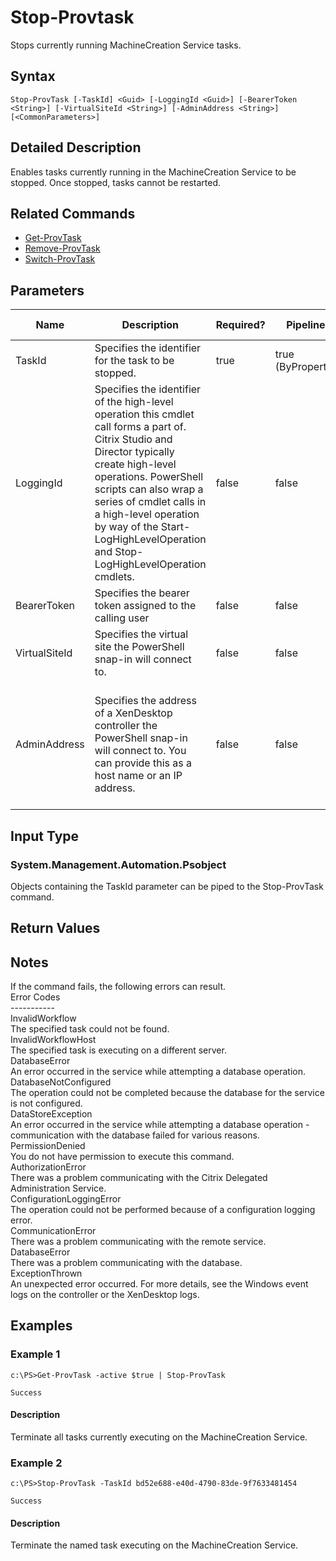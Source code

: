 ﻿
# Stop-Provtask
Stops currently running MachineCreation Service tasks.
## Syntax
```
Stop-ProvTask [-TaskId] <Guid> [-LoggingId <Guid>] [-BearerToken <String>] [-VirtualSiteId <String>] [-AdminAddress <String>] [<CommonParameters>]
```
## Detailed Description
Enables tasks currently running in the MachineCreation Service to be stopped.  Once stopped, tasks cannot be restarted.


## Related Commands

* [Get-ProvTask](../Get-ProvTask/)
* [Remove-ProvTask](../Remove-ProvTask/)
* [Switch-ProvTask](../Switch-ProvTask/)
## Parameters
| Name   | Description | Required? | Pipeline Input | Default Value |
| --- | --- | --- | --- | --- |
| TaskId | Specifies the identifier for the task to be stopped. | true | true (ByPropertyName) |  |
| LoggingId | Specifies the identifier of the high-level operation this cmdlet call forms a part of. Citrix Studio and Director typically create high-level operations. PowerShell scripts can also wrap a series of cmdlet calls in a high-level operation by way of the Start-LogHighLevelOperation and Stop-LogHighLevelOperation cmdlets. | false | false |  |
| BearerToken | Specifies the bearer token assigned to the calling user | false | false |  |
| VirtualSiteId | Specifies the virtual site the PowerShell snap-in will connect to. | false | false |  |
| AdminAddress | Specifies the address of a XenDesktop controller the PowerShell snap-in will connect to. You can provide this as a host name or an IP address. | false | false | Localhost. Once a value is provided by any cmdlet, this value becomes the default. |

## Input Type

### System.Management.Automation.Psobject
Objects containing the TaskId parameter can be piped to the Stop-ProvTask command.
## Return Values

### 

## Notes
If the command fails, the following errors can result.<br>    Error Codes<br>    -----------<br>    InvalidWorkflow<br>        The specified task could not be found.<br>    InvalidWorkflowHost<br>        The specified task is executing on a different server.<br>    DatabaseError<br>        An error occurred in the service while attempting a database operation.<br>    DatabaseNotConfigured<br>        The operation could not be completed because the database for the service is not configured.<br>    DataStoreException<br>        An error occurred in the service while attempting a database operation - communication with the database failed for various reasons.<br>    PermissionDenied<br>        You do not have permission to execute this command.<br>    AuthorizationError<br>        There was a problem communicating with the Citrix Delegated Administration Service.<br>    ConfigurationLoggingError<br>        The operation could not be performed because of a configuration logging error.<br>    CommunicationError<br>        There was a problem communicating with the remote service.<br>    DatabaseError<br>        There was a problem communicating with the database.<br>    ExceptionThrown<br>        An unexpected error occurred.  For more details, see the Windows event logs on the controller or the XenDesktop logs.
## Examples

### Example 1
```
c:\PS>Get-ProvTask -active $true | Stop-ProvTask

Success
```
#### Description
Terminate all tasks currently executing on the MachineCreation Service.
### Example 2
```
c:\PS>Stop-ProvTask -TaskId bd52e688-e40d-4790-83de-9f7633481454

Success
```
#### Description
Terminate the named task executing on the MachineCreation Service.
